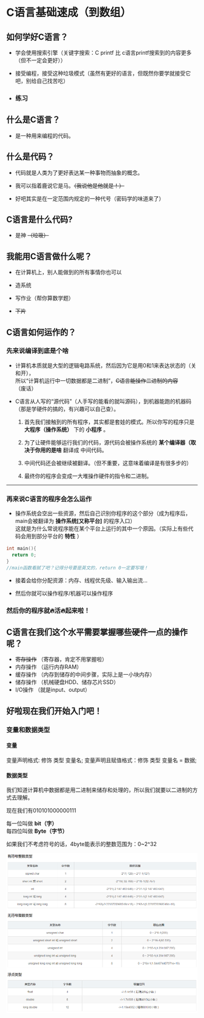 # C语言基础速成（到数组）

## 如何学好C语言？
* 学会使用搜索引擎（关键字搜索：C printf 比 c语言printf搜索到的内容更多（但不一定会更好））

* 接受编程，接受这种垃圾模式（虽然有更好的语言，但既然你要学就接受它吧，别给自己找苦吃）
* ### 练习

## 什么是C语言？
* 是一种用来编程的代码。

## 什么是代码？
* 代码就是人类为了更好表达某一种事物而抽象的概念。

* 我可以指着鹿说它是马。~~（我说他是他就是！）~~

* 好吧其实是在一定范围内规定的一种代号（密码学的味道来了）

## C语言是什么代码?
* 是神 ~~（垃圾）~~

## 我能用C语言做什么呢？
* 在计算机上，别人能做到的所有事情你也可以

* 造系统

* 写作业（帮你算数学题）

* ~~下片~~

## C语言如何运作的？

### 先来说编译到底是个啥

* 计算机本质就是大型的逻辑电路系统，然后因为它是用0和1来表达状态的（关和开），<br>所以“计算机运行中一切数据都是二进制”，~~C语言能操作二进制的内容~~（废话）

* C语言从人写的“源代码”（人手写的能看的就叫源码），到机器能跑的机器码（那是学硬件的搞的，有兴趣可以自己查）。

  1. 首先我们接触到的所有程序，其实都是套娃的模式。所以你写的程序只是 __大程序（操作系统）__ 下的 __小程序__ 。
  
  2. 为了让硬件能够运行我们的代码，源代码会被操作系统的 __某个编译器（取决于你用的是啥__ 翻译成 中间代码。
  
  3. 中间代码还会被继续被翻译。（但不重要，这意味着编译是有很多步的）
  
  4. 最终你的程序会变成一大堆操作硬件的指令和二进制。
  
----

### 再来说C语言的程序会怎么运作
* 操作系统会空出一些资源，然后自己识别你程序的这个部分（成为程序后，main会被翻译为 __操作系统\[又称平台\]__ 的程序入口）<br>
  这就是为什么常说程序能在某个平台上运行的其中一个原因。（实际上有些代码会用到部分平台的 __特性__ ）
```C
int main(){
  return 0;
} 
//main函数看腻了吧？记得分号要是英文的，return 0一定要写哦！
``` 
* 接着会给你分配资源：内存、线程优先级、输入输出流...

* 然后你就可以操作程序/机器可以操作程序

### 然后你的程序就:fire:活:fire:起来啦！

## C语言在我们这个水平需要掌握哪些硬件一点的操作呢？
* ~~寄存操作~~ （寄存器，肯定不用掌握啦）
*  内存操作 （运行内存RAM）
*  缓存操作 （内存到储存的中间步骤，实际上是一小块内存）
*  储存操作 （机械硬盘HDD、储存芯片SSD）
*  I/O操作  （就是input、output）

## 好啦现在我们开始入门吧！

### 变量和数据类型

#### 变量
变量声明格式: 修饰 类型 变量名;
变量声明且赋值格式：修饰 类型 变量名 = 数据;

#### 数据类型
我们知道计算机中数据都是用二进制来储存和处理的，所以我们就要以二进制的方式去理解。

现在我们有010101000000111

每一位叫做 __bit（字）__ <br>
每四位叫做 __Byte（字节）__ <br>

如果我们不考虑符号的话，4byte能表示的整数范围为：0~2^32 <br>

![数据类型](./types.png)
